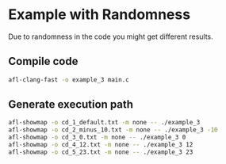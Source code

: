 # Example with Randomness
Due to randomness in the code you might get different results.

## Compile code 
```bash
afl-clang-fast -o example_3 main.c
```

## Generate execution path
```bash
afl-showmap -o cd_1_default.txt -m none -- ./example_3
afl-showmap -o cd_2_minus_10.txt -m none -- ./example_3 -10
afl-showmap -o cd_3_0.txt -m none -- ./example_3 0
afl-showmap -o cd_4_12.txt -m none -- ./example_3 12
afl-showmap -o cd_5_23.txt -m none -- ./example_3 23
```